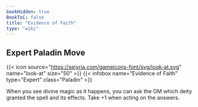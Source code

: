 ```yaml
---
bookHidden: true
BookToC: false
title: "Evidence of Faith"
type: "wiki"
---
```

## Expert Paladin Move
{{< icon source="https://seiyria.com/gameicons-font/svg/look-at.svg" name="look-at" size="50" >}}
{{< infobox name="Evidence of Faith" type="Expert" class="Paladin" >}}

When you see divine magic as it happens, you can ask the GM which deity granted the spell and its effects. Take +1 when acting on the answers.
